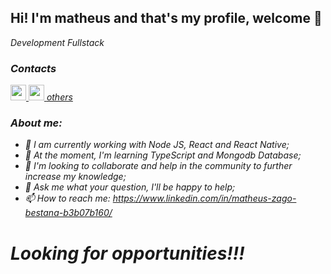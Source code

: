## Hi! I'm matheus and that's my profile, welcome 👋

<i>Development Fullstack<i>

### Contacts
 <a href="https://www.linkedin.com/in/matheusbestana/">
  <img src="https://is1-ssl.mzstatic.com/image/thumb/Purple124/v4/14/89/2f/14892f3b-d06c-aa19-5650-4f86e38641e6/AppIcon-0-0-1x_U007emarketing-0-0-0-7-0-0-sRGB-0-0-0-GLES2_U002c0-512MB-85-220-0-0.png/256x256bb.png" width="25" />
 </a>
 
 <a href="https://www.instagram.com/mathsszagob/">
    <img src="https://upload.wikimedia.org/wikipedia/commons/thumb/5/58/Instagram-Icon.png/1200px-Instagram-Icon.png" width="25" />
 </a>
 
 <a href="https://beacons.ai/mattewzb">
  others
 </a>

### About me:

- 🔭 I am currently working with Node JS, React and React Native;
- 🌱 At the moment, I'm learning TypeScript and Mongodb Database;
- 👯 I'm looking to collaborate and help in the community to further increase my knowledge;
- 💬 Ask me what your question, I'll be happy to help;
- 📫 How to reach me: https://www.linkedin.com/in/matheus-zago-bestana-b3b07b160/


# Looking for opportunities!!!
